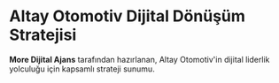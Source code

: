 # Altay Otomotiv Dijital Dönüşüm Stratejisi

**More Dijital Ajans** tarafından hazırlanan, Altay Otomotiv'in dijital liderlik yolculuğu için kapsamlı strateji sunumu.
